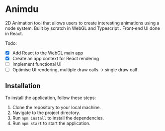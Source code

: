 # Animdu

2D Animation tool that allows users to create interesting animations using a node system.
Built by scratch in WebGL and Typescript . Front-end UI done in React.

Todo:
 - [X] Add React to the WebGL main app
 - [X] Create an app context for React rendering
 - [ ] Implement functional UI
 - [ ] Optimise UI rendering, multiple draw calls -> single draw call

## Installation

To install the application, follow these steps:

1. Clone the repository to your local machine.
2. Navigate to the project directory.
3. Run `npm install` to install the dependencies.
4. Run `npm start` to start the application.